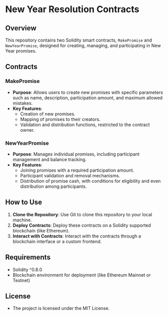 # New Year Resolution Contracts

## Overview
This repository contains two Solidity smart contracts, `MakePromise` and `NewYearPromise`, designed for creating, managing, and participating in New Year promises.

## Contracts

### MakePromise
- **Purpose**: Allows users to create new promises with specific parameters such as name, description, participation amount, and maximum allowed mistakes.
- **Key Features**:
  - Creation of new promises.
  - Mapping of promises to their creators.
  - Validation and distribution functions, restricted to the contract owner.

### NewYearPromise
- **Purpose**: Manages individual promises, including participant management and balance tracking.
- **Key Features**:
  - Joining promises with a required participation amount.
  - Participant validation and removal mechanisms.
  - Distribution of promise cash, with conditions for eligibility and even distribution among participants.

## How to Use
1. **Clone the Repository**: Use Git to clone this repository to your local machine.
2. **Deploy Contracts**: Deploy these contracts on a Solidity supported blockchain (like Ethereum).
3. **Interact with Contracts**: Interact with the contracts through a blockchain interface or a custom frontend.

## Requirements
- Solidity ^0.8.0
- Blockchain environment for deployment (like Ethereum Mainnet or Testnet)

## License
- The project is licensed under the MIT License.
